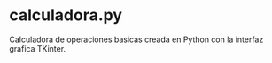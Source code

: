# calculadora.py
Calculadora de operaciones basicas creada en Python con la interfaz grafica TKinter. 
